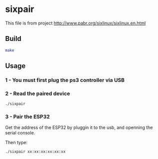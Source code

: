 # sixpair

This file is from project http://www.pabr.org/sixlinux/sixlinux.en.html

## Build

```bash
make
```

## Usage

### 1 - You must first plug the ps3 controller via USB

### 2 - Read the paired device

```bash
./sixpair
```

### 3 - Pair the ESP32

Get the address of the ESP32 by pluggin it to the usb, and openning the serial console.

Then type:

```bash
./sixpair xx:xx:xx:xx:xx:xx
```
